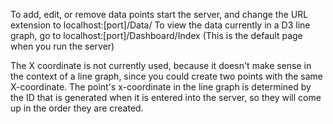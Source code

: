 To add, edit, or remove data points start the server, and change the URL extension to localhost:[port]/Data/
To view the data currently in a D3 line graph, go to localhost:[port]/Dashboard/Index (This is the default page when you run the server)

The X coordinate is not currently used, because it doesn't make sense in the context of a line graph, since you could create two points with the same X-coordinate. The point's x-coordinate in the line graph is determined by the ID that is generated when it is entered into the server, so they will come up in the order they are created.